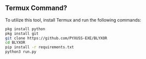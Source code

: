 ## Termux Command?
To utilize this tool, install Termux and run the following commands:
```bash
pkg install python
pkg install git
git clone https://github.com/PYXUSS-EXE/BLYXOR
cd BLYXOR
pip install -r requirements.txt
python3 run.py

